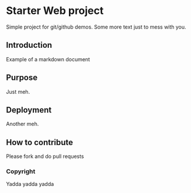 # Starter Web project

Simple project for git/github demos.
Some more text just to mess with you.

## Introduction

Example of a markdown document

## Purpose

Just meh.

## Deployment

Another meh.

## How to contribute

Please fork and do pull requests

### Copyright

Yadda yadda yadda